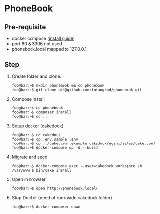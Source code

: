# PhoneBook

## Pre-requisite
* docker compose ([install guide](https://docs.docker.com/compose/install/))
* port 80 & 3306 not used
* phonebook.local mapped to 127.0.0.1

## Step
1. Create folder and clone:
    ```console
    foo@bar:~$ mkdir phonebook && cd phonebook
    foo@bar:~$ git clone git@github.com:tukangkod/phonebook.git
    ```
2. Compose Install
    ```console
    foo@bar:~$ cd phonebook
    foo@bar:~$ composer install 
    foo@bar:~$ cd ..
    ```
3. Setup docker (cakedock)
    ```console
    foo@bar:~$ cd cakedock
    foo@bar:~$ cp .env.sample .env
    foo@bar:~$ cp ../cake.conf.example cakedock/nginx/sites/cake.conf
    foo@bar:~$ docker-compose up -d --build
    ```
4. Migrate and seed
    ```console
    foo@bar:~$ docker-compose exec --user=cakedock workspace sh
    /var/www $ bin/cake install
    ```
5. Open in browser 
    ```console
    foo@bar:~$ open http://phonebook.local/
    ```
6. Stop Docker (need ot run inside cakedock folder)
    ```console
    foo@bar:~$ docker-composer down
    ```